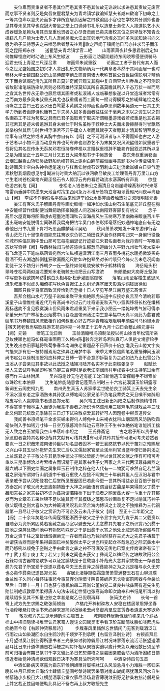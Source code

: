 <!-- { "loadSidebar": true } -->
　　夫位卑而责重贤者不患其位而患其责不患其位故无谄谀以求进患其责故无废官而怠事不贤者则反是矣吾友瞿君慧夫为青龙镇学敎谕知慧夫者咸曰敎谕下初命之士一等其位卑以慧夫贤而多才非所宜居余因解之曰敎谕固小官也在学校其分则师也吾见其尊未见其卑也峩冠大带坐之堂上口诵诗书礼乐以造羣士务使人人抱道执艺小大成器缓急足赖为用其责至重也贤者之心尽吾责而已矣夫庸校其位之崇卑哉不知青龙挂籍凡几户能为士者凡几人吾闻吴淞大江出其旁地气清淑必其间多秀民知读书向义愿为弟子员待慧夫之来唯恐后者慧夫往焉歌之声闻于镇间他日吾亦往求吾子而乐观之昆阳郑东序
　　送瞿慧夫青龙镇学官二絶
　　山雨萧萧夜转多思君别后定如何帷犀怪底时时动池上东风生緑波
　　云影垂江防晏阴题诗东阁晓寒侵便须骑马迎君去街上青泥三尺深吕肃
　　赠画师朱叔重叙
　　论画之工者于昔代有其人而今之世尤盛始国之初兴才人辈出礼乐文物炳炳为一代典章者萃然于其间画居一也时翰林大学士魏国赵公房山髙侍郎李蓟丘商曹南诸大老称首数公皆世巨儒聪明才辨动天下而身馆阁近清光其所目击莫非奇闻异观又其胸中复自涵容大川乔岳之不可测识者故形诸笔端防染纨素则必怪奇雄特深莫知其所自髙莫瞻其所入千态万状一举而尽之宜其名世传永无忝也厥后嗜其画者或私淑诸人或临摹想象遂以升堂造域者常常有之而南方最多吴朱叔重氏其尤也叔重儒者而工画每一赋诗得模写之妙辄肆笔绘之极诗咏之工尝曰王右丞水田白鹭夏木黄鹂之诗即画也而李思训数年吴道元一日其工夫学力所到者画即诗也庸有二乎夫吴人固多善画者往往泥于毫素之末以之资生以之饵名画虽工不过为苟取之具而已君子奚取焉宁取夫所谓翰墨游戏者若叔重是也其衣褐其冠素其足迹未尝逺游其身未尝仕于时名虽称于荐绅士大夫而未尝赫赫得时誉飘然其举纷然其居与时世相浮湛若不异乎庸众人者而其赋乎天者醇其才清其智明至发之绘事有自然之妙或者其胸中亦自有以【阙】之不可测识者与人不得而知也古之人游于艺者以小物不遗而动息有养也苟有养也则游艺不为末矣又况风流醖借如叔重者乎吾将见其名世传永无忝矣邓君恒持卷俾桓以言赠叔重桓辞不能弗许因叙述其所以复之是为赠至正十五年三月廿又五日大梁朱桓书于中吴旅舍
　　娄东朱叔重满卷画云烟过越乗山轿归吴放野船危峰苍鹘上逺树白鸥前每惬幽寻意题书为尔传虞堪朱子耽诗画风尘空白头神令运笔速力与扛鼎侔射虎石饮羽刺山云迸流嫩岚媚白日爽气澄素秋慰我烟霞想见尔瑚洲何时乘大舶沉以铁网收吕敏良工绘理善丹青万里江山方寸生老树苍松乗笔兴颠厓怪石令人惊浮云冉冉看若动流水潺潺听有声我
　　欲登临游古刹危【阙】　　　　　苍松老人钱伯朱公之画清且竒岩崖嵽嵲髙秋时兴来落笔雷雨垂醉中饮墨来天池当时策策西风急万木槎牙皆特立寒凝翠叠咫尺间夜半尚疑山【阙】　李成不作俱假名平逺后来惟道宁如公水墨非画者触热对之双眼明钱元善
　　娄江有客朱氏子解画丹青称画史鲛绡一幅净如水溪山树石生笔底元非丘壑在胸中安能经营作佳制便当舞劒助挥豪翰墨人间恣游戏南阳野客邵复有初父
　　念子髙居水屋寛每将图画想衣冠墨池雨润秋云湿海岳风生玉树寒万里幽微来眼底百川平逺出毫端安能脱得尘间鞅着我扁舟把钓竿吴门李伯彰挥毫落纸妙通神笔底自有无边春他日丹书九重下肯将巧思画麒麟延平吴晒
　　秋风萧萧吹短发十年东游作行客青山茫茫几十里饱看自能忘拄笏欲求负郭二顷田诛茅且作终南宅归来一身倦行役俛仰城市殊偪仄胸中爱山那可忘每抱幽思记行迹娄江朱君名画者为我丹青时一写眼前态状写奇特【阙】导西林独归马参差逺树生郁葱鸟道幽分入平野九州壮气凌太空中有飞龙逐云下笔端磊落皆宛然六法纵横遍潇洒江南三月春雨多桃花水暖扬微波买舟载酒不归去湖边醉倒逢狂歌画图咫尺胜如许抱琴坐对长吟哦只今烽火苦未息况闻南北徒干戈不妨归计养朝夕一丘一壑终如何毗陵安敏书于鹤林精舍
　　海岳庵头积翠峰苍松两两似游龙要知米老骑鲸去谁把云山写澹浓
　　朱郎絶似大痴哥丘壑胸中写更多我欲携琴访鹤白头相与卧松萝灌园翁顾敬
　　落笔山雨至客楼生逺思风流朱叔重不似虎头痴倚柁写秋色曹娥江上头树光连塞雁天影落沙鸥钱唐徐恒
　　画图只数李将军风致流传恰到君登楼十日人罕见写尽江南万壑云髙恒吉
　　吾邦会稽山水府万壑千岩如米聚平生痴絶顾虎头道中应接亦良苦至今清响若耶溪童子山僧惟杜甫近代乃有髙尚书时过云门吐奇语麦秋天气小篮舆移将长松在缣楮髙标逺韵不复见寂寞溪山但风雨朱君叔重吴下来示我小图云一缕乾坤秀气皆可得李郭董米开门户林稍出没烟雾中山谷隐显带洲渚江南生意半幅中天真平淡此为愈君诚破笔书万卷魏国风流敢相许如何叔重心好古布袜青鞋独艰阻明年须偿司马约緑水青宿天姥老我尚堪歌胜游艺苑词林期一补至正十五年九月十四日会稽山樵元瀞书【阙】元镜
　　赠笔工沈日新
　　玉翁洒翰唯冯须制法授以柯山徐当年松雪所亲见故使頴也能冯如择毫审固用工久楮白陈骏奔走若冯若陆真可人俱是文塲斵轮手沈生晚出亦旧家耻将秋菊争春华南洲佚老重题品不日声价十倍加耄我云山倦文字爽气挹来那有思一枝持赠焉用之殊异江淹梦中事　宋季太末徐信卿笔名重搢绅间玉溪尚书赵公以徐制法授冯应科俾之日缚一管不合意即拆裂复为之必如法乃止松雪公乃玉溪从子尝亲见其事故以此法授之陆頴冯陆齐名实本于此南樵张复亨
　　献赋长杨人又去试呼毛頴即称寃乌犍三百何时足欲老江南烟雨村甲戌春中沈生持笔过余有感而作三山林附凤
　　吴兴冯笔妙无伦近有能工沈日新倘遇玉堂挥翰手不嫌索价似珠珍杜本伯原
　　沈生笔妙能随意曾记蓬莱应制时三十六宫花漠漠玉阶研露写新词五云阁吏柯九思
　　南州先生真玉人苏家季孟世絶伦良工骑箕上天去先生余不溪水濵东老之家酒熟未其孙犹以缚笔闻公家兄弟不负笔我辈秃之天且嗔不如醉用榴皮写仙人岂亦能书者遂昌郑元祐
　　吴兴笔工沈日新出冯陆之后制作颇精惜其不得赏鉴于翰林主人而徒为我辈不善者之所识也然涪州用三钱鸡毛笔游戏兰亭三昧此又何耶元统改元季除前三日灯下试染散卓爱其转折可人因题卷中柳贯道传父
　　我闻善书须择笔千金求买嗟未得何人缚免中山来褐衣犹带山烟湿西风防防吹霜毫快利入手如铦刀寸锋一日空万纸暮鸿作阵边云髙钟王不生书体絶俗笔谁能辨工拙无人致之白玉堂赠我空山书落叶李坦之
　　王氏彞斋记
　　古之君子所以贵乎故家遗俗者岂特其名称也哉其文献有可稽其支有可采其传其授有可法可考夫若然者要岂一日之积哉宋渡南诸帅臣以功名显者固不一若王襄愍抗节以死于苗刘之难赐居义兴山中其五世孙觉轩先生宋亡后以文儒起家官至兰溪州判官当盛年便归卧荆溪之上兰溪君之子子敬父与其昆季仲徳父子明父皆能力学以世其家文献之传有可稽可考重以三昆季博洽以考索嗜古而识精于是其家书传子史百家之言三代两汉尊彞罍鼎之器六朝以下图史绘画之属象犀玉石制作之粹在他人代有一二物犹可哆然自足若兰溪君之家殆所谓如行山阴道中千岩万壑使人应接不暇向三十年前其里人岳汉阳与君中表亲戚予尝从汉阳登君仁后堂所见歴歴固巳若此今更一世其所增益必且百倍于昔时方泰定间子敬父尚无恙嵗朝祷籖于大神之祠籖语有谓当获古鼎是年果得商父丁彞于雒阳夹谷之家夹谷初不识为彞第谓灞陵桥下出于渔者之网罟彞大容一斗重十斤其郁发而为文章虽五采烂锦不足以喻其菁华其模铸之藻思虽妙画重复不足以喻其巧神子敬父既得之则大喜以为大神籖语灵贶若此至合海内博识之士观之不独推彞为三代铜器第一且尽让子敬父之赏识为不可企及云未几子敬父【阙】　至正十二年距父之【阙】二十余年矣是年传闻寇将犯浙西子敬父之子令显字光大乃谋于其二父载资以自随必为资所累固莫若窖藏之而尽室以避去光大尤念彞其先君子之所识赏乃沉彞于园池之深屏处夜间池中有物怒吼殊讶之于是出彞于水寄之他处比贼退视所窖藏与其万金之资千柱之室皆燔燬掘凿无一存者而彞也乃独岿然获存夫光大之先君子祷籖于神谓获古鼎而是年果得彞固巳神矣晏然太平之世岂料变起仓卒哉急迫之际沉彞水中而乃怒吼以规免于盗贼之手由此言之彞之神不可泯没无传也已案史传商诸帝有沃丁中丁武丁祖丁庚丁太丁若父丁则未之闻也夫获父丁彞尚足以禆经传之缺故欧阳公金石録每谓古器物铭欵多可以证定譌缺是于世敎岂小补哉光大念其家故物无一存者独彞为先君子所宝爱于是遂以彞名斋夫王氏世泽之醇彞能神之为之兆是相与永久无穷也必矣作彞斋记遂昌郑元祐
　　客居北渚静窥临霜藻萧萧雪满簪玉石在山聊混璞金兰惟子久同心每怀往事悲今事莫弃分阴惜寸阴自笑蜗庐无长物窗前陶器与单衾长至后十日葢十一月十日也获与徳机伯昻二髙尚公堇伯兖二贤良共咏彞斋有道先生见贻佳制絶叹敦厚优柔得唐人句法宋诸老性情也张髙尚命即次韵奉和书纸尾所谓以狗尾续貂多见其不知量也恕之幸甚是嵗乙巳倪瓒再拜
　　张简沈右诗
　　长句一首寄上叔方先生求赐之敎张简顿首
　　卢橘花开梓树疎故人安稳在楼居翠眉狎坐春行酒绛帐悬灯夜读书未必醉来忘简寂秖縁老去尚髙虚离羣应念赁舂者道逺天寒欲命车
　　敬次叔方先生见示诗韵沈右顿首上
　　城南陋巷居新僦緑竹移来几个斜丛桂山中招旧隠读书堆里认君家蜀人谩诧文园赋吴市争看卫玠车断简味腴如啖蔗虎头痴絶至今夸【右顾仲贽移居诗】
　　步屧春风里翛然忘世情闲门无客到载酒泛江行雨过山如染潮回水自生鸥沙割千顷梦不到承明【右留笠泽别业诗】　右顿首拜启十月望过吴江别业得所惠书者三光景如过驹隙僻居江村况味寥落东流活活怅望送清昼耳比日来计道体迪吉右萍梗之暇每怀相从聚首实迫以嵗计未免以淹迟数日须至节前可归相会有期已篆书千字文留此多日乞恕滞稽之辠尝因亲戚会防为酒所困终日愦愦近者始觉神清尚欲借观数日决不为寒具油所涴呵呵
　　中酒杂诗四句五首
　　中酒如卧病天寒露为霜东轩候朝旭曝背屡移牀江头风浪急舟小力难胜一浆归来晚长林月已恒太丘海岱士肆情丘壑间考槃诗赋罢采菊对南山嵗闰寒犹薄风回水自生杖藜随小步极目大江横朋酒享公堂农家尽涤场县官薄税敛田野足耕桑右拙诗僭易呈上并乞裁正兹因端便勒此具记不备右再上叔方敎授先生
